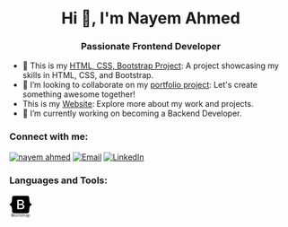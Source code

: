 <h1 align="center">Hi 🥰, I'm Nayem Ahmed</h1>
<h3 align="center">Passionate Frontend Developer</h3>

- 🔭 This is my [HTML, CSS, Bootstrap Project](https://nayem-ahmed.github.io/Website/): A project showcasing my skills in HTML, CSS, and Bootstrap.
- 👯 I’m looking to collaborate on my [portfolio project](https://nayem-ahmed.github.io/project/): Let's create something awesome together!
- This is my [Website](https://programmernayem.com/): Explore more about my work and projects.
- 🔭 I’m currently working on becoming a Backend Developer.

<h3 align="left">Connect with me:</h3>
<p align="left">
  <a href="https://fb.com/nayemahmed" target="blank"><img align="center" src="https://raw.githubusercontent.com/rahuldkjain/github-profile-readme-generator/master/src/images/icons/Social/facebook.svg" alt="nayem ahmed" height="30" width="40" /></a>
  <a href="mailto:webdevnayem@gmail.com" target="_blank"><img align="center" src="path/to/email/icon.svg" alt="Email" height="30" width="40" /></a>
  <a href="https://linkedin.com/in/your-linkedin-profile" target="_blank"><img align="center" src="path/to/linkedin/icon.svg" alt="LinkedIn" height="30" width="40" /></a>
</p>

<h3 align="left">Languages and Tools:</h3>
<p align="left">
  <a href="https://getbootstrap.com" target="_blank" rel="noreferrer">
    <img src="https://raw.githubusercontent.com/devicons/devicon/master/icons/bootstrap/bootstrap-plain-wordmark.svg" alt="bootstrap" width="40" height="40"/>
  </a>
  <!-- Add alt text for other images -->
  <!-- ... -->
</p>
